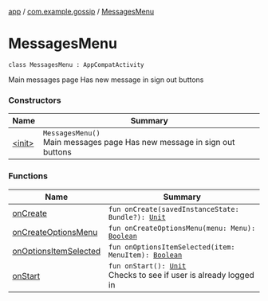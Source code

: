 [app](../../index.md) / [com.example.gossip](../index.md) / [MessagesMenu](./index.md)

# MessagesMenu

`class MessagesMenu : AppCompatActivity`

Main messages page
Has new message in sign out buttons

### Constructors

| Name | Summary |
|---|---|
| [&lt;init&gt;](-init-.md) | `MessagesMenu()`<br>Main messages page Has new message in sign out buttons |

### Functions

| Name | Summary |
|---|---|
| [onCreate](on-create.md) | `fun onCreate(savedInstanceState: Bundle?): `[`Unit`](https://kotlinlang.org/api/latest/jvm/stdlib/kotlin/-unit/index.html) |
| [onCreateOptionsMenu](on-create-options-menu.md) | `fun onCreateOptionsMenu(menu: Menu): `[`Boolean`](https://kotlinlang.org/api/latest/jvm/stdlib/kotlin/-boolean/index.html) |
| [onOptionsItemSelected](on-options-item-selected.md) | `fun onOptionsItemSelected(item: MenuItem): `[`Boolean`](https://kotlinlang.org/api/latest/jvm/stdlib/kotlin/-boolean/index.html) |
| [onStart](on-start.md) | `fun onStart(): `[`Unit`](https://kotlinlang.org/api/latest/jvm/stdlib/kotlin/-unit/index.html)<br>Checks to see if user is already logged in |
